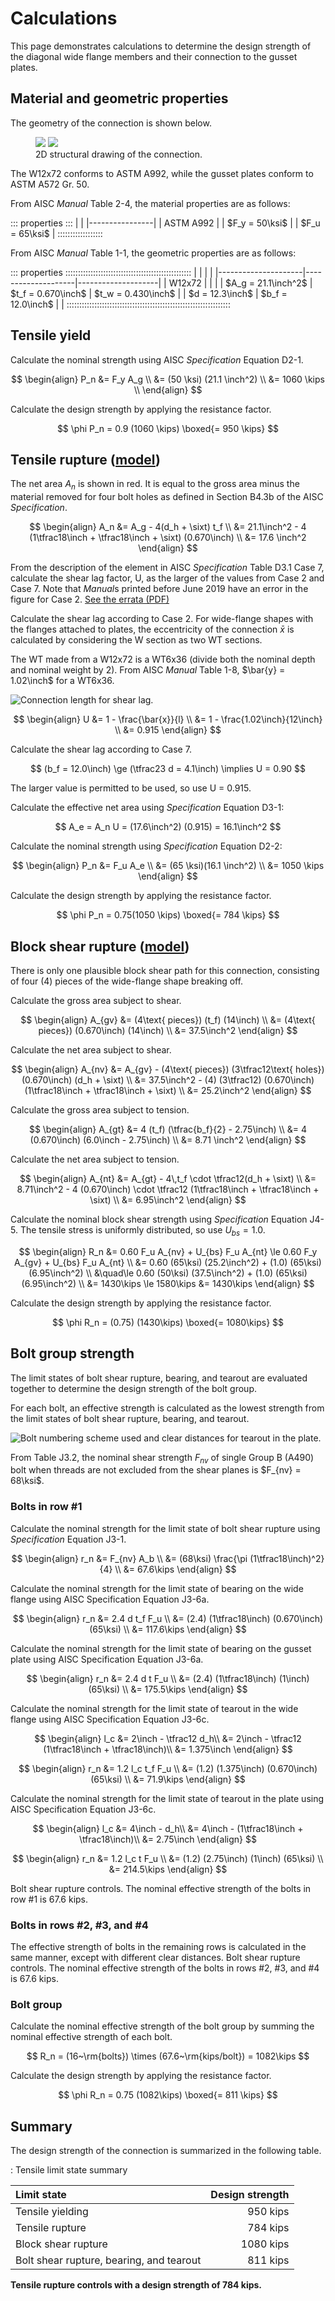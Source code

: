 Calculations
============

This page demonstrates calculations to determine the design strength of the
diagonal wide flange members and their connection to the gusset plates.
$\newcommand{\inch}{~{\rm{in.}}}
 \newcommand{\kips}{~{\rm{kips}}}
 \newcommand{\ksi}{~{\rm{ksi}}}
 \newcommand{\sixt}{{\tfrac{1}{16}\inch}}$


Material and geometric properties
---------------------------------

The geometry of the connection is shown below.

<figure>
    <img src="./wf-truss-full.svg">
    <img src="./wf-truss-detail.svg">
    <figcaption>2D structural drawing of the connection.</figcaption>
</figure>

The W12x72 conforms to ASTM A992, while the gusset plates conform to ASTM A572
Gr. 50.

From AISC *Manual* Table 2-4, the material properties are as follows:

::: properties :::
|                |
|----------------|
| ASTM A992      |
| $F_y = 50\ksi$ |
| $F_u = 65\ksi$ |
::::::::::::::::::

From AISC *Manual* Table 1-1, the geometric properties are as follows:

::: properties ::::::::::::::::::::::::::::::::::::::::::::::::::
|                     |                    |                    |
|---------------------|--------------------|--------------------|
| W12x72              |                    |                    |
| $A_g = 21.1\inch^2$ | $t_f = 0.670\inch$ | $t_w = 0.430\inch$ |
| $d = 12.3\inch$     | $b_f = 12.0\inch$  |                    |
:::::::::::::::::::::::::::::::::::::::::::::::::::::::::::::::::


Tensile yield
-------------

Calculate the nominal strength using AISC *Specification* Equation D2-1.

$$ \begin{align}
    P_n &= F_y A_g \\
        &= (50 \ksi) (21.1 \inch^2) \\
        &= 1060 \kips \\
\end{align} $$

Calculate the design strength by applying the resistance factor.

$$ \phi P_n = 0.9 (1060 \kips) \boxed{= 950 \kips} $$


Tensile rupture ([model](#./Tensile-rupture))
---------------

The net area $A_n$ is shown in red. It is equal to the gross area minus the
material removed for four bolt holes as defined in Section B4.3b of the AISC
*Specification*.

$$ \begin{align}
    A_n &= A_g - 4(d_h + \sixt) t_f \\
        &= 21.1\inch^2 - 4 (1\tfrac18\inch + \tfrac18\inch + \sixt) (0.670\inch) \\
        &= 17.6 \inch^2
\end{align} $$

From the description of the element in AISC *Specification* Table D3.1 Case 7,
calculate the shear lag factor, U, as the larger of the values from Case 2 and
Case 7. Note that *Manual*s printed before June 2019 have an error in the figure
for Case 2. [See the errata (PDF)](https://www.aisc.org/globalassets/aisc/publications/standards/errata_15th-ed-manual_june-2019.pdf)

Calculate the shear lag according to Case 2. For wide-flange shapes with the
flanges attached to plates, the eccentricity of the connection $\bar{x}$ is
calculated by considering the W section as two WT sections.

The WT made from a W12x72 is a WT6x36 (divide both the nominal depth
and nominal weight by 2). From AISC *Manual* Table 1-8, $\bar{y} = 1.02\inch$
for a WT6x36.

![Connection length for shear lag.](./wf-truss-lag.svg)

$$ \begin{align}
    U &= 1 - \frac{\bar{x}}{l} \\
      &= 1 - \frac{1.02\inch}{12\inch} \\
      &= 0.915
\end{align} $$

Calculate the shear lag according to Case 7.

$$ (b_f = 12.0\inch) \ge (\tfrac23 d = 4.1\inch) \implies U = 0.90 $$

The larger value is permitted to be used, so use U = 0.915.

Calculate the effective net area using *Specification* Equation D3-1:

$$ A_e = A_n U = (17.6\inch^2) (0.915) = 16.1\inch^2 $$

Calculate the nominal strength using *Specification* Equation D2-2:

$$ \begin{align}
    P_n &= F_u A_e \\
        &= (65 \ksi)(16.1 \inch^2) \\
        &= 1050 \kips
\end{align} $$

Calculate the design strength by applying the resistance factor.

$$ \phi P_n = 0.75(1050 \kips) \boxed{= 784 \kips} $$


Block shear rupture ([model](#./Block-shear-rupture))
-------------------

There is only one plausible block shear path for this connection, consisting of
four (4) pieces of the wide-flange shape breaking off.

<!-- ![Highlighting a single "piece".](../assets/placeholder.png) -->

Calculate the gross area subject to shear.

$$ \begin{align}
    A_{gv} &= (4\text{ pieces}) (t_f) (14\inch) \\
           &= (4\text{ pieces}) (0.670\inch) (14\inch) \\
           &= 37.5\inch^2
\end{align} $$

Calculate the net area subject to shear.

$$ \begin{align}
    A_{nv} &= A_{gv} - (4\text{ pieces}) (3\tfrac12\text{ holes}) (0.670\inch) (d_h + \sixt) \\
           &= 37.5\inch^2 - (4) (3\tfrac12) (0.670\inch) (1\tfrac18\inch + \tfrac18\inch + \sixt) \\
           &= 25.2\inch^2
\end{align} $$

Calculate the gross area subject to tension.

$$ \begin{align}
    A_{gt} &= 4 (t_f) (\tfrac{b_f}{2} - 2.75\inch) \\
           &= 4 (0.670\inch) (6.0\inch - 2.75\inch) \\
           &= 8.71 \inch^2
\end{align} $$

Calculate the net area subject to tension.

$$ \begin{align}
    A_{nt} &= A_{gt} - 4\,t_f \cdot \tfrac12(d_h + \sixt) \\
           &= 8.71\inch^2 - 4 (0.670\inch) \cdot \tfrac12 (1\tfrac18\inch + \tfrac18\inch + \sixt) \\
           &= 6.95\inch^2
\end{align} $$

Calculate the nominal block shear strength using *Specification* Equation J4-5.
The tensile stress is uniformly distributed, so use $U_{bs} = 1.0$.

$$ \begin{align}
    R_n &= 0.60 F_u A_{nv} + U_{bs} F_u A_{nt} \le 0.60 F_y A_{gv} + U_{bs} F_u A_{nt} \\
        &= 0.60 (65\ksi) (25.2\inch^2) + (1.0) (65\ksi) (6.95\inch^2) \\
            &\quad\le
            0.60 (50\ksi) (37.5\inch^2) + (1.0) (65\ksi) (6.95\inch^2) \\
        &= 1430\kips \le 1580\kips
        &= 1430\kips
\end{align} $$

Calculate the design strength by applying the resistance factor.

$$ \phi R_n = (0.75) (1430\kips) \boxed{= 1080\kips} $$


Bolt group strength
-------------------
The limit states of bolt shear rupture, bearing, and tearout are evaluated 
together to determine the design strength of the bolt group.

For each bolt, an effective strength is calculated as the lowest strength 
from the limit states of bolt shear rupture, bearing, and tearout.

![Bolt numbering scheme used and clear distances for tearout in the plate.](./wf-truss-bolts.svg)

From Table J3.2, the nominal shear strength $F_{nv}$ of single Group B (A490) 
bolt when threads are not excluded from the shear planes is $F_{nv} = 68\ksi$.

### Bolts in row #1

Calculate the nominal strength for the limit state of bolt shear rupture using 
*Specification* Equation J3-1.

$$ \begin{align}
    r_n &= F_{nv} A_b \\
        &= (68\ksi) \frac{\pi (1\tfrac18\inch)^2}{4} \\
        &= 67.6\kips
\end{align} $$

Calculate the nominal strength for the limit state of bearing on the wide flange
using AISC Specification Equation J3-6a.

$$ \begin{align}
    r_n &= 2.4 d t_f F_u \\
        &= (2.4) (1\tfrac18\inch) (0.670\inch) (65\ksi) \\
        &= 117.6\kips
\end{align} $$

Calculate the nominal strength for the limit state of bearing on the gusset plate
using AISC Specification Equation J3-6a.

$$ \begin{align}
    r_n &= 2.4 d t F_u \\
        &= (2.4) (1\tfrac18\inch) (1\inch) (65\ksi) \\
        &= 175.5\kips
\end{align} $$

Calculate the nominal strength for the limit state of tearout in the wide flange
using AISC Specification Equation J3-6c.

$$ \begin{align}
    l_c &= 2\inch - \tfrac12 d_h\\
        &= 2\inch - \tfrac12 (1\tfrac18\inch + \tfrac18\inch)\\
        &= 1.375\inch
\end{align} $$

$$ \begin{align}
    r_n &= 1.2 l_c t_f F_u \\
        &= (1.2) (1.375\inch) (0.670\inch) (65\ksi) \\
        &= 71.9\kips
\end{align} $$

Calculate the nominal strength for the limit state of tearout in the plate
using AISC Specification Equation J3-6c.

$$ \begin{align}
    l_c &= 4\inch - d_h\\
        &= 4\inch - (1\tfrac18\inch + \tfrac18\inch)\\
        &= 2.75\inch
\end{align} $$

$$ \begin{align}
    r_n &= 1.2 l_c t F_u \\
        &= (1.2) (2.75\inch) (1\inch) (65\ksi) \\
        &= 214.5\kips
\end{align} $$

Bolt shear rupture controls. The nominal effective strength of the bolts in row #1 is 67.6 kips.

### Bolts in rows #2, #3, and #4

The effective strength of bolts in the remaining rows is calculated in the same manner, 
except with different clear distances. Bolt shear rupture controls. 
The nominal effective strength of the bolts in rows #2, #3, and #4 is 67.6 kips.

### Bolt group

Calculate the nominal effective strength of the bolt group by summing the 
nominal effective strength of each bolt.

$$ R_n = (16~\rm{bolts}) \times (67.6~\rm{kips/bolt}) = 1082\kips $$

Calculate the design strength by applying the resistance factor.

$$ \phi R_n = 0.75 (1082\kips) \boxed{= 811 \kips} $$


Summary
-------

The design strength of the connection is summarized in the following table.

: Tensile limit state summary

| Limit state                               | Design strength |
|:------------------------------------------|----------------:|
| Tensile yielding                          |        950 kips |
| Tensile rupture                           |        784 kips |
| Block shear rupture                       |       1080 kips |
| Bolt shear rupture, bearing, and tearout  |        811 kips |

**Tensile rupture controls with a design strength of 784 kips.**
